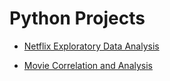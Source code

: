 # Python Projects

* [Netflix Exploratory Data Analysis](https://github.com/chinniarchana/Python-Projects/blob/main/NetflixEDA.ipynb)

* [Movie Correlation and Analysis](https://github.com/chinniarchana/Python-Projects/blob/main/MovieAnalysis.ipynb)
